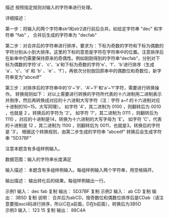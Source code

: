 描述
按照指定规则对输入的字符串进行处理。

详细描述：

第一步：将输入的两个字符串str1和str2进行前后合并。如给定字符串 "dec" 和字符串 "fab" ， 合并后生成的字符串为 "decfab"

第二步：对合并后的字符串进行排序，要求为：下标为奇数的字符和下标为偶数的字符分别从小到大排序。这里的下标的意思是字符在字符串中的位置。注意排序后在新串中仍需要保持原来的奇偶性。例如刚刚得到的字符串“decfab”，分别对下标为偶数的字符'd'、'c'、'a'和下标为奇数的字符'e'、'f'、'b'进行排序（生成 'a'、'c'、'd' 和 'b' 、'e' 、'f'），再依次分别放回原串中的偶数位和奇数位，新字符串变为“abcedf”

第三步：对排序后的字符串中的'0'~'9'、'A'~'F'和'a'~'f'字符，需要进行转换操作。
转换规则如下：
对以上需要进行转换的字符所代表的十六进制用二进制表示并倒序，然后再转换成对应的十六进制大写字符（注：字符 a~f 的十六进制对应十进制的10~15，大写同理）。
如字符 '4'，其二进制为 0100 ，则翻转后为 0010 ，也就是 2 。转换后的字符为 '2'。
如字符 ‘7’，其二进制为 0111 ，则翻转后为 1110 ，对应的十进制是14，转换为十六进制的大写字母为 'E'。
如字符 'C'，代表的十进制是 12 ，其二进制为 1100 ，则翻转后为 0011，也就是3。转换后的字符是 '3'。
根据这个转换规则，由第二步生成的字符串 “abcedf” 转换后会生成字符串 "5D37BF"


注意本题含有多组样例输入。

数据范围：输入的字符串长度满足 

输入描述：
本题含有多组样例输入。每组样例输入两个字符串，用空格隔开。

输出描述：
输出转化后的结果。每组样例输出一行。

示例1
输入：
dec fab
复制
输出：
5D37BF
复制
示例2
输入：
ab CD
复制
输出：
3B5D
复制
说明：
合并后为abCD，按奇数位和偶数位排序后是CDab（请注意要按ascii码进行排序，所以C在a前面，D在b前面），转换后为3B5D      
示例3
输入：
123 15
复制
输出：
88C4A